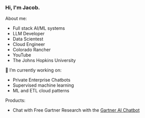### Hi, I'm Jacob.

About me:
  - Full stack AI/ML systems
  - LLM Developer
  - Data Scientest
  - Cloud Engineer
  - Colorado Rancher
  - YouTube
  - The Johns Hopkins University

🔭 I’m currently working on:
  - Private Enterprise Chatbots
  - Supervised machine learning
  - ML and ETL cloud patterns

Products:
  - Chat with Free Gartner Research with the [Gartner AI Chatbot](https://gartner-chatbot.vercel.app/)


<!--
**jacobweiss2305/jacobweiss2305** is a ✨ _special_ ✨ repository because its `README.md` (this file) appears on your GitHub profile.

Here are some ideas to get you started:

- 
- 🌱 I’m currently learning ...
- 👯 I’m looking to collaborate on ...
- 🤔 I’m looking for help with ...
- 💬 Ask me about ...
- 📫 How to reach me: ...
- 😄 Pronouns: ...
- ⚡ Fun fact: ...
-->
